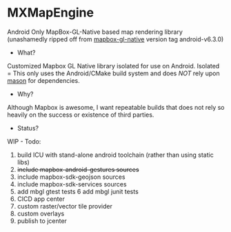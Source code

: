 # MXMapEngine

Android Only MapBox-GL-Native based map rendering library
(unashamedly ripped off from [mapbox-gl-native](https://github.com/mapbox/mapbox-gl-native) version tag android-v6.3.0)

* What?

Customized Mapbox GL Native library isolated for use on Android. Isolated = This only uses the Android/CMake build system and does *NOT* rely upon [mason](https://github.com/mapbox/mason) for dependencies.

* Why?

Although Mapbox is awesome, I want repeatable builds that does not rely so heavily on the success or existence of third parties.

* Status?

WIP - Todo:

1. build ICU with stand-alone android toolchain (rather than using static libs)
2. ~~include mapbox-android-gestures sources~~
3. include mapbox-sdk-geojson sources
4. include mapbox-sdk-services sources
5. add mbgl gtest tests
6  add mbgl junit tests
7. CICD app center
8. custom raster/vector tile provider
9. custom overlays
10. publish to jcenter
